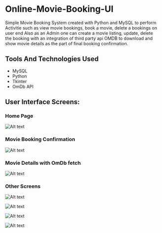 # Online-Movie-Booking-UI
Simple Movie Booking System created with Python and MySQL to perform Activitie such as view movie bookings, book a movie, delete a bookings on user end 
Also as an Admin one can create a movie listing, update, delete the booking with an integration of third party api OMDB to download and show movie details as the part of final booking confirmation.

## Tools And Technologies Used
- MySQL
- Python 
- Tkinter
- OmDb API


## User Interface Screens:
### Home Page
![Alt text](screenshot/Screenshot_166.png "HomePage")

### Movie Booking Confirmation
![Alt text](screenshot/Screenshot_147.png "Booking Confirmation")

### Movie Details with OmDb fetch
![Alt text](screenshot/Screenshot_161.png "Movie Details")

### Other Screens
![Alt text](screenshot/Screenshot_120.png "Movie 1")

![Alt text](screenshot/Screenshot_144.png "Movie 2")

![Alt text](screenshot/Screenshot_141.png "Movie 3")

![Alt text](screenshot/Screenshot_129.png "Movie 4")
